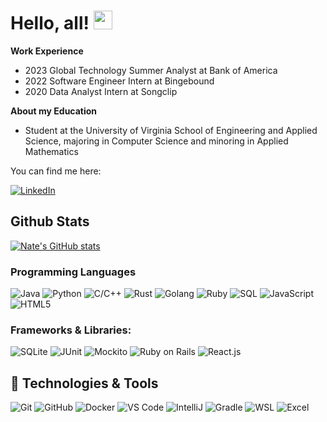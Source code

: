 <!--
**natekimball/natekimball** is a ✨ _special_ ✨ repository because its `README.md` (this file) appears on your GitHub profile.

Here are some ideas to get you started:

- 🔭 I’m currently working on ...
- 🌱 I’m currently learning ...
- 👯 I’m looking to collaborate on ...
- 🤔 I’m looking for help with ...
- 💬 Ask me about ...
- 📫 How to reach me: ...
- 😄 Pronouns: ...
- ⚡ Fun fact: ...
-->

# Hello, all! <img src="https://media.licdn.com/dms/image/C4D03AQHR0Zlleq5dgA/profile-displayphoto-shrink_800_800/0/1592542196864?e=1677110400&v=beta&t=QsJ9MyrqdBvtSC1IVFBW0dT4XbAXhzHFbPqnt108_3A" width="30px">

**Work Experience**
- 2023 Global Technology Summer Analyst at Bank of America
- 2022 Software Engineer Intern at Bingebound
- 2020 Data Analyst Intern at Songclip

**About my Education**
- Student at the University of Virginia School of Engineering and Applied Science, majoring in Computer Science and minoring in Applied Mathematics

You can find me here:

[![LinkedIn][1.2]][1]

##  Github Stats
[![Nate's GitHub stats](https://github-readme-stats.vercel.app/api?username=natekimball)](https://github.com/natekimball/github-readme-stats)


### Programming Languages
<!-- Coding Languages -->
![Java](https://img.shields.io/badge/java-%23ED8B00.svg?style=for-the-badge&logo=java&logoColor=white)
![Python](https://img.shields.io/badge/python-3670A0?style=for-the-badge&logo=python&logoColor=ffdd54)
![C/C++](https://img.shields.io/badge/C/C++-informational?style=for-the-badge&logo=c&logoColor=black)
![Rust](https://img.shields.io/badge/Rust-informational?style=for-the-badge&logo=Rust&logoColor=black&color=red)
![Golang](https://img.shields.io/badge/golang-informational?style=for-the-badge&logo=go&logoColor=blue&color=white)
![Ruby](https://img.shields.io/badge/ruby-informational?style=for-the-badge&logo=ruby&logoColor=red&color=black)
![SQL](https://img.shields.io/badge/sql-informational?style=for-the-badge&logo=sql&logoColor=red&color=black)
![JavaScript](https://img.shields.io/badge/javascript-%23323330.svg?style=for-the-badge&logo=javascript&logoColor=%23F7DF1E)
![HTML5](https://img.shields.io/badge/html5-%23E34F26.svg?style=for-the-badge&logo=html5&logoColor=white)

<!-- Frameworks -->
### Frameworks & Libraries: 
![SQLite](https://img.shields.io/badge/sqlite-informational?style=for-the-badge&logo=sqlite&logoColor=red&color=black)
![JUnit](https://img.shields.io/badge/junit-informational?style=for-the-badge&logo=junit&logoColor=red&color=blue)
![Mockito](https://img.shields.io/badge/mockito-informational?style=for-the-badge&logo=mockito&logoColor=blue&color=purple)
![Ruby on Rails](https://img.shields.io/badge/Ruby%20on%20rails-informational?style=for-the-badge&logo=rubyOnRails&logoColor=white&color=ff3333)
![React.js](https://img.shields.io/badge/React.js/React%20Native-informational?style=for-the-badge&logo=react&logoColor=blue&color=black)


## 🔧 Technologies & Tools
![Git](https://img.shields.io/badge/Git-informational?style=for-the-badge&logo=git&logoColor=red&color=black)
![GitHub](https://img.shields.io/badge/github-informational?style=for-the-badge&logo=github&logoColor=white&color=black)
![Docker](https://img.shields.io/badge/docker-informational?style=for-the-badge&logo=docker&logoColor=blue&color=777777)
![VS Code](https://img.shields.io/badge/VS%20Code-informational?style=for-the-badge&logo=visualstudio&logoColor=blue&color=white)
![IntelliJ](https://img.shields.io/badge/intellij-informational?style=for-the-badge&logo=intellij&logoColor=blue&color=0000ff)
![Gradle](https://img.shields.io/badge/gradle-informational?style=for-the-badge&logo=gradle&logoColor=grey&color=aaffaa)
![WSL](https://img.shields.io/badge/WSL-informational?style=for-the-badge&logo=linux&color=black)
![Excel](https://img.shields.io/badge/excel-informational?style=for-the-badge&logo=microsoft-excel&color=33aa33)


<!-- Icons -->
[1.2]: https://img.shields.io/badge/LinkedIn-0077B5?style=for-the-badge&logo=linkedin&logoColor=white

<!-- Links to your social media accounts -->

[1]: https://www.linkedin.com/in/natekimball/
